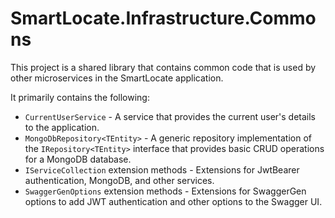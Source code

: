 # SmartLocate.Infrastructure.Commons

This project is a shared library that contains common code that is used by other microservices in the SmartLocate application.

It primarily contains the following:

- `CurrentUserService` - A service that provides the current user's details to the application.
- `MongoDbRepository<TEntity>` - A generic repository implementation of the `IRepository<TEntity>` interface that provides basic CRUD operations for a MongoDB database.
- `IServiceCollection` extension methods - Extensions for JwtBearer authentication, MongoDB, and other services.
- `SwaggerGenOptions` extension methods - Extensions for SwaggerGen options to add JWT authentication and other options to the Swagger UI.

